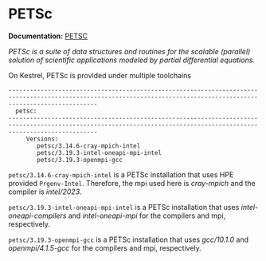 # PETSc

**Documentation:** [PETSC](https://petsc.org)

*PETSc is a suite of data structures and routines for the scalable (parallel) solution of scientific applications modeled by partial differential equations.*

On Kestrel, PETSc is provided under multiple toolchains

```
---------------------------------------------------------------------------------------------------------------------------------------------------------------------
  petsc:
---------------------------------------------------------------------------------------------------------------------------------------------------------------------
     Versions:
        petsc/3.14.6-cray-mpich-intel
        petsc/3.19.3-intel-oneapi-mpi-intel
        petsc/3.19.3-openmpi-gcc

```

`petsc/3.14.6-cray-mpich-intel` is a PETSc installation that uses HPE provided `Prgenv-Intel`. 
Therefore, the mpi used here is *cray-mpich* and the compiler is *intel/2023*.

`petsc/3.19.3-intel-oneapi-mpi-intel` is a PETSc installation that uses *intel-oneapi-compilers* and *intel-oneapi-mpi* for the compilers and mpi, respectively.

`petsc/3.19.3-openmpi-gcc` is a PETSc installation that uses *gcc/10.1.0* and *openmpi/4.1.5-gcc* for the compilers and mpi, respectively.

